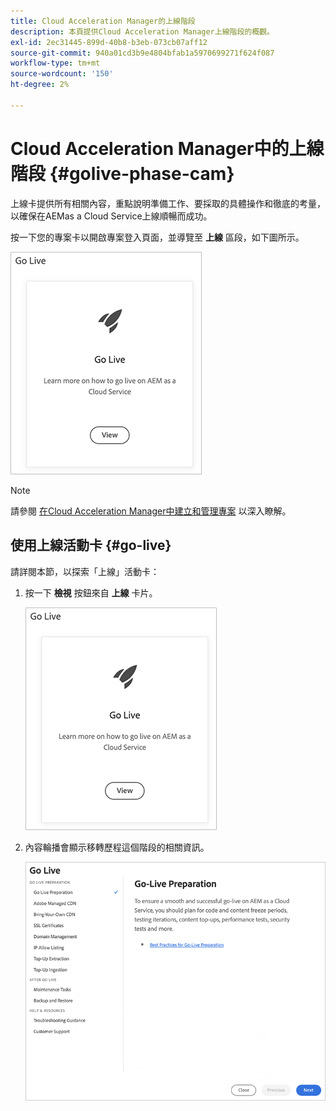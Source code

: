 ```yaml
---
title: Cloud Acceleration Manager的上線階段
description: 本頁提供Cloud Acceleration Manager上線階段的概觀。
exl-id: 2ec31445-899d-40b8-b3eb-073cb07aff12
source-git-commit: 940a01cd3b9e4804bfab1a5970699271f624f087
workflow-type: tm+mt
source-wordcount: '150'
ht-degree: 2%

---
```


# Cloud Acceleration Manager中的上線階段 {#golive-phase-cam}

上線卡提供所有相關內容，重點說明準備工作、要採取的具體操作和徹底的考量，以確保在AEMas a Cloud Service上線順暢而成功。

按一下您的專案卡以開啟專案登入頁面，並導覽至 **上線** 區段，如下圖所示。

![图像](/help/journey-migration/cloud-acceleration-manager/assets/golive-1.png)

>[!NOTE]
>請參閱 [在Cloud Acceleration Manager中建立和管理專案](https://experienceleague.adobe.com/docs/experience-manager-cloud-service/moving/cloud-acceleration-manager/using-cam/getting-started-cam.html?lang=en#create-project) 以深入瞭解。


## 使用上線活動卡 {#go-live}

請詳閱本節，以探索「上線」活動卡：

1. 按一下 **檢視** 按鈕來自 **上線** 卡片。

   ![图像](/help/journey-migration/cloud-acceleration-manager/assets/golive-1.png)

1. 內容輪播會顯示移轉歷程這個階段的相關資訊。

   ![图像](/help/journey-migration/cloud-acceleration-manager/assets/golive-2.png)
